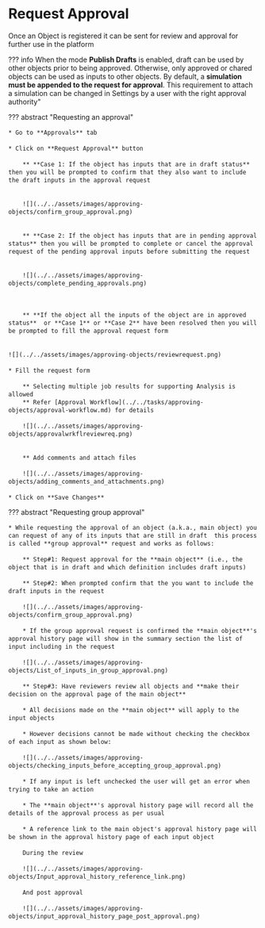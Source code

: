 # Request Approval

Once an Object is registered it can be sent for review and approval for further use in the platform

??? info
When the mode **Publish Drafts** is enabled, draft can be used by other objects prior to being approved. Otherwise, only approved or chared objects can be used as inputs to other objects. By default, a **simulation must be appended to the request for approval**. This requirement to attach a simulation can be changed in Settings by a user with the right approval authority"

??? abstract "Requesting an approval"

    * Go to **Approvals** tab

    * Click on **Request Approval** button

        ** **Case 1: If the object has inputs that are in draft status** then you will be prompted to confirm that they also want to include the draft inputs in the approval request


        ![](../../assets/images/approving-objects/confirm_group_approval.png)


        ** **Case 2: If the object has inputs that are in pending approval status** then you will be prompted to complete or cancel the approval request of the pending approval inputs before submitting the request


        ![](../../assets/images/approving-objects/complete_pending_approvals.png)



        ** **If the object all the inputs of the object are in approved status**  or **Case 1** or **Case 2** have been resolved then you will be prompted to fill the approval request form


    ![](../../assets/images/approving-objects/reviewrequest.png)

    * Fill the request form

        ** Selecting multiple job results for supporting Analysis is allowed
        ** Refer [Approval Workflow](../../tasks/approving-objects/approval-workflow.md) for details

        ![](../../assets/images/approving-objects/approvalwrkflreviewreq.png)


        ** Add comments and attach files

        ![](../../assets/images/approving-objects/adding_comments_and_attachments.png)

    * Click on **Save Changes**

??? abstract "Requesting group approval"

    * While requesting the approval of an object (a.k.a., main object) you can request of any of its inputs that are still in draft  this process is called **group approval** request and works as follows:

        ** Step#1: Request approval for the **main object** (i.e., the object that is in draft and which definition includes draft inputs)

        ** Step#2: When prompted confirm that the you want to include the draft inputs in the request

        ![](../../assets/images/approving-objects/confirm_group_approval.png)

        * If the group approval request is confirmed the **main object**'s approval history page will show in the summary section the list of input including in the request

        ![](../../assets/images/approving-objects/List_of_inputs_in_group_approval.png)

        ** Step#3: Have reviewers review all objects and **make their decision on the approval page of the main object**

        * All decisions made on the **main object** will apply to the input objects

        * However decisions cannot be made without checking the checkbox of each input as shown below:

        ![](../../assets/images/approving-objects/checking_inputs_before_accepting_group_approval.png)

        * If any input is left unchecked the user will get an error when trying to take an action

        * The **main object**'s approval history page will record all the details of the approval process as per usual

        * A reference link to the main object's approval history page will be shown in the approval history page of each input object

        During the review

        ![](../../assets/images/approving-objects/Input_approval_history_reference_link.png)

        And post approval

        ![](../../assets/images/approving-objects/input_approval_history_page_post_approval.png)
